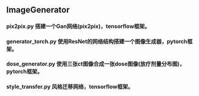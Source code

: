 ## ImageGenerator
#### pix2pix.py 搭建一个Gan网络(pix2pix)，tensorflow框架。
#### generator_torch.py 使用ResNet的网络结构搭建一个图像生成器，pytorch框架。
#### dose_generator.py 使用三张ct图像合成一张dose图像(放疗剂量分布图)，pytorch框架。
#### style_transfer.py 风格迁移网络，tensorflow框架。
